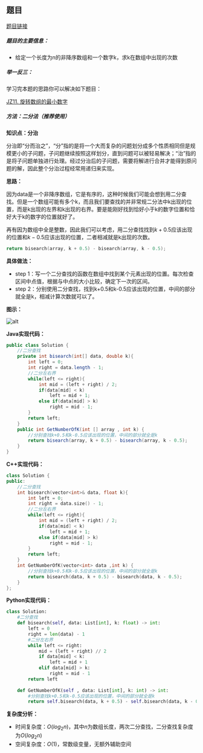 ## 题目
[题目链接](https://www.nowcoder.com/practice/70610bf967994b22bb1c26f9ae901fa2?tpId=196&tqId=23274&sourceUrl=/exam/oj&channenl=wgithub&fromPut=wgithub)

##### 题目的主要信息：

- 给定一个长度为n的非降序数组和一个数字k，求k在数组中出现的次数

##### 举一反三：
学习完本题的思路你可以解决如下题目：

[JZ11. 旋转数组的最小数字](https://www.nowcoder.com/practice/9f3231a991af4f55b95579b44b7a01ba?tpId=13&tqId=23269)


##### 方法：二分法（推荐使用）

**知识点：分治**

分治即“分而治之”，“分”指的是将一个大而复杂的问题划分成多个性质相同但是规模更小的子问题，子问题继续按照这样划分，直到问题可以被轻易解决；“治”指的是将子问题单独进行处理。经过分治后的子问题，需要将解进行合并才能得到原问题的解，因此整个分治过程经常用递归来实现。

**思路：**

因为data是一个非降序数组，它是有序的，这种时候我们可能会想到用二分查找。但是一个数组可能有多个k，而且我们要查找的并非常规二分法中k出现的位置，而是k出现的左界和k出现的右界。要是能刚好找到恰好小于k的数字位置和恰好大于k的数字的位置就好了。

再有因为数组中全是整数，因此我们可以考虑，用二分查找找到$k+0.5$应该出现的位置和$k-0.5$应该出现的位置，二者相减就是k出现的次数。

```cpp
return bisearch(array, k + 0.5) - bisearch(array, k - 0.5);
```

**具体做法：**

- step 1：写一个二分查找的函数在数组中找到某个元素出现的位置。每次检查区间中点值，根据与中点的大小比较，确定下一次的区间。
- step 2：分别使用二分查找，找到k+0.5和k-0.5应该出现的位置，中间的部分就全是k，相减计算次数就可以了。

**图示：**

![alt](https://uploadfiles.nowcoder.com/images/20211003/397721558_1633258679898/9B3B4FC6DF511386B64F347BE04156FC)

**Java实现代码：**
```java
public class Solution {
    //二分查找
    private int bisearch(int[] data, double k){ 
        int left = 0;
        int right = data.length - 1;
        //二分左右界
        while(left <= right){ 
            int mid = (left + right) / 2;
            if(data[mid] < k)
                left = mid + 1;
            else if(data[mid] > k)
                right = mid - 1;
        }
        return left;
    }
    public int GetNumberOfK(int [] array , int k) {
        //分别查找k+0.5和k-0.5应该出现的位置，中间的部分就全是k
        return bisearch(array, k + 0.5) - bisearch(array, k - 0.5);
    }
}
```
**C++实现代码：**
```cpp
class Solution {
public:
    //二分查找
    int bisearch(vector<int>& data, float k){ 
        int left = 0;
        int right = data.size() - 1;
        //二分左右界
        while(left <= right){ 
            int mid = (left + right) / 2;
            if(data[mid] < k)
                left = mid + 1;
            else if(data[mid] > k)
                right = mid - 1;
        }
        return left;
    }
    int GetNumberOfK(vector<int> data ,int k) {
        //分别查找k+0.5和k-0.5应该出现的位置，中间的部分就全是k
        return bisearch(data, k + 0.5) - bisearch(data, k - 0.5);
    }
};
```
**Python实现代码：**
```python
class Solution:
    #二分查找
    def bisearch(self, data: List[int], k: float) -> int:
        left = 0
        right = len(data) - 1
        #二分左右界
        while left <= right: 
            mid = (left + right) // 2
            if data[mid] < k:
                left = mid + 1
            elif data[mid] > k:
                right = mid - 1
        return left
    
    def GetNumberOfK(self , data: List[int], k: int) -> int:
        #分别查找k+0.5和k-0.5应该出现的位置，中间的部分就全是k
        return self.bisearch(data, k + 0.5) - self.bisearch(data, k - 0.5)
```
**复杂度分析：**
- 时间复杂度：$O(log_2n)$，其中$n$为数组长度，两次二分查找，二分查找复杂度为$O(log_2n)$
- 空间复杂度：$O(1)$，常数级变量，无额外辅助空间